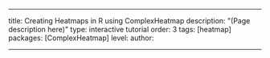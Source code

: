 ---

title: Creating Heatmaps in R using ComplexHeatmap
description: "(Page description here)"
type: interactive tutorial
order: 3
tags: [heatmap]
packages: [ComplexHeatmap]
level: 
author: 

---